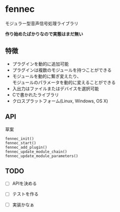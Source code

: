 # fennec

モジュラー型音声信号処理ライブラリ

**作り始めたばかりなので実態はまだ無い**

## 特徴

- プラグインを動的に追加可能
- プラグインは複数のモジュールを持つことができる
- モジュールを動的に繋ぎ変えたり、  
  モジュールのパラメータを動的に変えることができる
- 入出力はファイルまたはデバイスを選択可能
- Cで書かれたライブラリ
- クロスプラットフォーム(Linux, Windows, OS X)

## API

草案

```
fennec_init()
fennec_start()
fennec_add_plugin()
fennec_update_module_chain()
fennec_update_module_parameters()
```

## TODO

- [ ] APIを決める
- [ ] テストを作る
- [ ] 実装かなぁ

